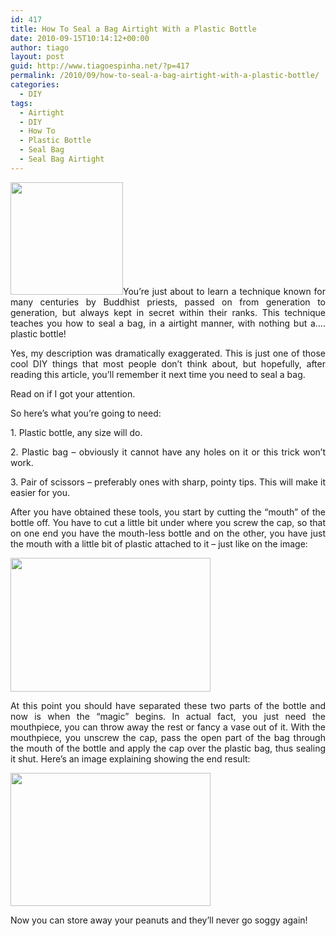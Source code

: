 ```yaml
---
id: 417
title: How To Seal a Bag Airtight With a Plastic Bottle
date: 2010-09-15T10:14:12+00:00
author: tiago
layout: post
guid: http://www.tiagoespinha.net/?p=417
permalink: /2010/09/how-to-seal-a-bag-airtight-with-a-plastic-bottle/
categories:
  - DIY
tags:
  - Airtight
  - DIY
  - How To
  - Plastic Bottle
  - Seal Bag
  - Seal Bag Airtight
---
```

<p style="text-align: justify;">
  <a href="https://www.tiagoespinha.net/wp-content/uploads/2010/09/recycle_logo_13.jpg" rel="lightbox[417]" title="recycle_logo_1"><img class="alignleft size-full wp-image-427" title="recycle_logo_1" src="https://www.tiagoespinha.net/wp-content/uploads/2010/09/recycle_logo_13.jpg" alt="" width="180" height="180" /></a>You&#8217;re just about to learn a technique known for many centuries by Buddhist priests, passed on from generation to generation, but always kept in secret within their ranks. This technique teaches you how to seal a bag, in a airtight manner, with nothing but a&#8230;. plastic bottle!
</p>

<p style="text-align: justify;">
  Yes, my description was dramatically exaggerated. This is just one of those cool DIY things that most people don&#8217;t think about, but hopefully, after reading this article, you&#8217;ll remember it next time you need to seal a bag.
</p>

<p style="text-align: justify;">
  Read on if I got your attention.<!--more-->
</p>

<p style="text-align: justify;">
  So here&#8217;s what you&#8217;re going to need:
</p>

<p style="text-align: justify;">
  1. Plastic bottle, any size will do.
</p>

<p style="text-align: justify;">
  2. Plastic bag &#8211; obviously it cannot have any holes on it or this trick won&#8217;t work.
</p>

<p style="text-align: justify;">
  3. Pair of scissors &#8211; preferably ones with sharp, pointy tips. This will make it easier for you.
</p>

<p style="text-align: justify;">
  After you have obtained these tools, you start by cutting the &#8220;mouth&#8221; of the bottle off. You have to cut a little bit under where you screw the cap, so that on one end you have the mouth-less bottle and on the other, you have just the mouth with a little bit of plastic attached to it &#8211; just like on the image:
</p>

<p style="text-align: justify;">
  <a href="https://www.tiagoespinha.net/wp-content/uploads/2010/09/image001.jpeg" rel="lightbox[417]" title="image001"><img class="size-full wp-image-420 alignnone" title="image001" src="https://www.tiagoespinha.net/wp-content/uploads/2010/09/image001.jpeg" alt="" width="320" height="214" /></a>
</p>

<p style="text-align: justify;">
  <a href="https://www.tiagoespinha.net/wp-content/uploads/2010/09/image001.jpeg"></a>At this point you should have separated these two parts of the bottle and now is when the &#8220;magic&#8221; begins. In actual fact, you just need the mouthpiece, you can throw away the rest or fancy a vase out of it. With the mouthpiece, you unscrew the cap, pass the open part of the bag through the mouth of the bottle and apply the cap over the plastic bag, thus sealing it shut. Here&#8217;s an image explaining showing the end result:
</p>

<p style="text-align: justify;">
  <a href="https://www.tiagoespinha.net/wp-content/uploads/2010/09/image002.jpeg" rel="lightbox[417]" title="image002"><img class="size-full wp-image-421 alignnone" title="image002" src="https://www.tiagoespinha.net/wp-content/uploads/2010/09/image002.jpeg" alt="" width="320" height="213" /></a>
</p>

<p style="text-align: justify;">
  <p style="text-align: justify;">
    Now you can store away your peanuts and they&#8217;ll never go soggy again!
  </p>